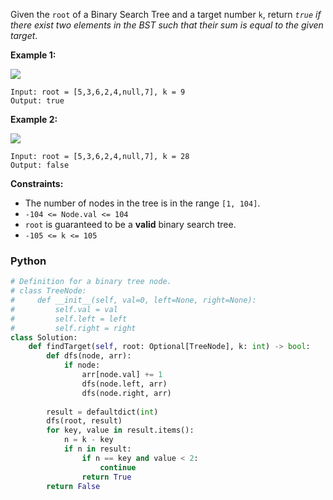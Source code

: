 Given the  `root`  of a Binary Search Tree and a target number  `k`, return  _`true`  if there exist two elements in the BST such that their sum is equal to the given target_.

**Example 1:**

![](https://assets.leetcode.com/uploads/2020/09/21/sum_tree_1.jpg)
```
Input: root = [5,3,6,2,4,null,7], k = 9
Output: true
```

**Example 2:**

![](https://assets.leetcode.com/uploads/2020/09/21/sum_tree_2.jpg)
```
Input: root = [5,3,6,2,4,null,7], k = 28
Output: false
```

**Constraints:**

-   The number of nodes in the tree is in the range  `[1, 104]`.
-   `-104 <= Node.val <= 104`
-   `root`  is guaranteed to be a  **valid**  binary search tree.
-   `-105 <= k <= 105`


### Python
```python
# Definition for a binary tree node.
# class TreeNode:
#     def __init__(self, val=0, left=None, right=None):
#         self.val = val
#         self.left = left
#         self.right = right
class Solution:
    def findTarget(self, root: Optional[TreeNode], k: int) -> bool:
        def dfs(node, arr):
            if node:
                arr[node.val] += 1
                dfs(node.left, arr)
                dfs(node.right, arr)
                
        result = defaultdict(int)
        dfs(root, result)
        for key, value in result.items():
            n = k - key
            if n in result:
                if n == key and value < 2:
                    continue
                return True
        return False
```
